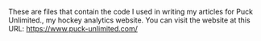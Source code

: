 These are files that contain the code I used in writing my articles for Puck Unlimited., my hockey analytics website. You can visit the website at this URL: https://www.puck-unlimited.com/
